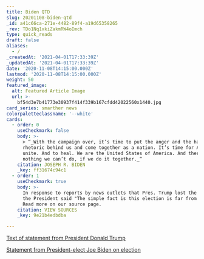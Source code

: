 ```yaml
---
title: Biden QTD
slug: 20201108-biden-qtd
_id: a41c66ca-271e-4482-89f4-a19d65358265
_rev: TDo1Nq1xkiZakmRW4oImch
type: quick_reads
draft: false
aliases:
  - /
_createdAt: '2021-04-01T17:33:39Z'
_updatedAt: '2021-04-01T17:33:39Z'
date: '2020-11-08T14:15:00.000Z'
lastmod: '2020-11-08T14:15:00.000Z'
weight: 50
featured_image:
  alt: Featured Article Image
  url: >-
    bf54d3e7b41773e30937f414f339b167cfdd42022560x1440.jpg
card_series: smarther news
colorpaletteclassname: '--white'
cards:
  - order: 0
    useCheckmark: false
    body: >-
      > “_With the campaign over, it’s time to put the anger and the harsh
      rhetoric behind us and come together as a nation. It’s time for America to
      unite. And to heal. We are the United States of America. And there’s
      nothing we can’t do, if we do it together._“
    citation: JOSEPH R. BIDEN
    _key: ff31674c94c1
  - order: 1
    useCheckmark: true
    body: >-
      In response to reports by news outlets that Pres. Trump lost the election,
      the President said "The simple fact is this election is far from over.
      Read more on our source page.
    citation: VIEW SOURCES
    _key: 9e21b4edbdba

---
```

[Text of statement from President Donald Trump](https://apnews.com/article/election-2020-joe-biden-donald-trump-elections-c809d17b5cd34048e1a5e9bbb4b73cb7)

[Statement from President-elect Joe Biden on election](https://apnews.com/article/election-2020-joe-biden-elections-07afb47942a1de08cb67b70db1cd4c3e)